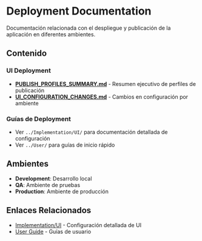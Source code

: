 # Deployment Documentation

Documentación relacionada con el despliegue y publicación de la aplicación en diferentes ambientes.

## Contenido

### UI Deployment
- **[PUBLISH_PROFILES_SUMMARY.md](PUBLISH_PROFILES_SUMMARY.md)** - Resumen ejecutivo de perfiles de publicación
- **[UI_CONFIGURATION_CHANGES.md](UI_CONFIGURATION_CHANGES.md)** - Cambios en configuración por ambiente

### Guías de Deployment
- Ver `../Implementation/UI/` para documentación detallada de configuración
- Ver `../User/` para guías de inicio rápido

## Ambientes

- **Development**: Desarrollo local
- **QA**: Ambiente de pruebas
- **Production**: Ambiente de producción

## Enlaces Relacionados

- [Implementation/UI](../Implementation/UI/) - Configuración detallada de UI
- [User Guide](../User/) - Guías de usuario
